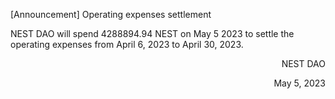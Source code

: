 [Announcement] Operating expenses settlement

NEST DAO will spend 4288894.94 NEST on May 5 2023 to settle the operating expenses from    April 6, 2023 to April 30, 2023.

<p align="right">NEST DAO</p>
<p align="right">May 5, 2023</p>
